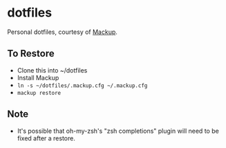 # dotfiles
Personal dotfiles, courtesy of [Mackup](https://github.com/lra/mackup).

## To Restore

* Clone this into ~/dotfiles
* Install Mackup
* `ln -s ~/dotfiles/.mackup.cfg ~/.mackup.cfg`
* `mackup restore`

## Note

* It's possible that oh-my-zsh's "zsh completions" plugin will need to be fixed after a restore.
